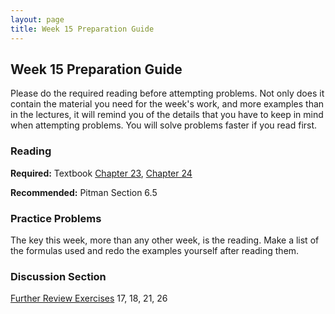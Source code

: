 ```yaml
---
layout: page
title: Week 15 Preparation Guide
---
```


## Week 15 Preparation Guide ##

Please do the required reading before attempting problems. Not only does it contain the material you need for the week's work, and more examples than in the lectures, it will remind you of the details that you have to keep in mind when attempting problems. You will solve problems faster if you read first.

### Reading ###
**Required:** Textbook [Chapter 23](http://prob140.org/textbook/chapters/Chapter_23/00_Multivariate_Normal_RVs),
[Chapter 24](http://prob140.org/textbook/chapters/Chapter_24/00_Simple_Linear_Regression)

**Recommended:** Pitman Section 6.5

### Practice Problems ###
The key this week, more than any other week, is the reading. Make a list of the formulas used and redo the examples yourself after reading them.

### Discussion Section ###

[Further Review Exercises](http://prob140.org/textbook/chapters/Chapter_25/05_Further_Review_Exercises)  17, 18, 21, 26